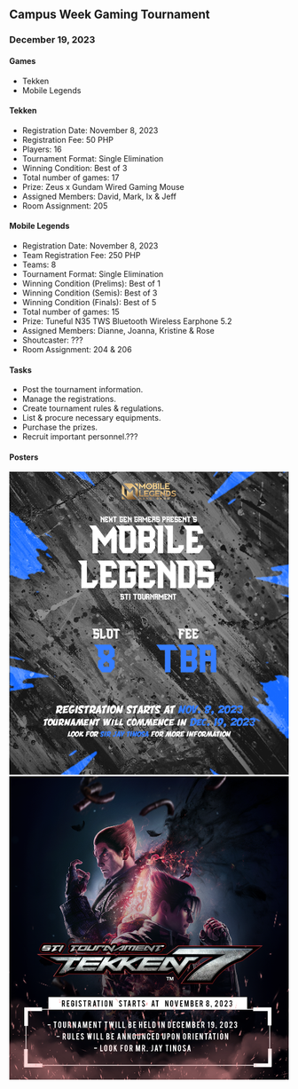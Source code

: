 ## Campus Week Gaming Tournament
### December 19, 2023

#### Games
- Tekken
- Mobile Legends

#### Tekken
- Registration Date: November 8, 2023
- Registration Fee: 50 PHP
- Players: 16
- Tournament Format: Single Elimination
- Winning Condition: Best of 3
- Total number of games: 17
- Prize: Zeus x Gundam Wired Gaming Mouse
- Assigned Members: David, Mark, Ix & Jeff
- Room Assignment: 205

#### Mobile Legends
- Registration Date: November 8, 2023
- Team Registration Fee: 250 PHP
- Teams: 8
- Tournament Format: Single Elimination
- Winning Condition (Prelims): Best of 1
- Winning Condition (Semis): Best of 3
- Winning Condition (Finals): Best of 5
- Total number of games: 15
- Prize: Tuneful N35 TWS Bluetooth Wireless Earphone 5.2
- Assigned Members: Dianne, Joanna, Kristine & Rose
- Shoutcaster: ???
- Room Assignment: 204 & 206

#### Tasks
- Post the tournament information.
- Manage the registrations.
- Create tournament rules & regulations.
- List & procure necessary equipments.
- Purchase the prizes.
- Recruit important personnel.???

#### Posters
![ml](ml.png)
![tekken](tekken.png)
